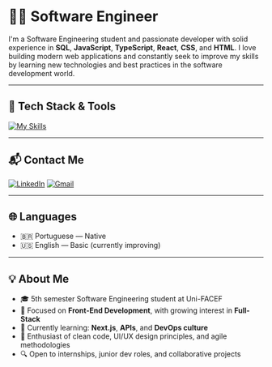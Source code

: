 # 👨‍💻 Software Engineer

I'm a Software Engineering student and passionate developer with solid experience in **SQL**, **JavaScript**, **TypeScript**, **React**, **CSS**, and **HTML**. I love building modern web applications and constantly seek to improve my skills by learning new technologies and best practices in the software development world.

---

## 🚀 Tech Stack & Tools

[![My Skills](https://skillicons.dev/icons?i=html,css,js,ts,react,postgres,mysql,github,vscode,linkedin,gmail)](https://skillicons.dev)

---

## 📬 Contact Me

[![LinkedIn](https://img.shields.io/badge/-LinkedIn-0A66C2?style=for-the-badge&logo=linkedin&logoColor=white)](https://www.linkedin.com/in/mateus-dos-santos-moreira-14b646272)
[![Gmail](https://img.shields.io/badge/Gmail-D14836?style=for-the-badge&logo=gmail&logoColor=white)](mailto:mateusmoura023@gmail.com)

---

## 🌐 Languages

- 🇧🇷 Portuguese — Native  
- 🇺🇸 English — Basic (currently improving)

---

## 💡 About Me

- 🎓 5th semester Software Engineering student at Uni-FACEF  
- 💼 Focused on **Front-End Development**, with growing interest in **Full-Stack**  
- 🌱 Currently learning: **Next.js**, **APIs**, and **DevOps culture**  
- 🧠 Enthusiast of clean code, UI/UX design principles, and agile methodologies  
- 🔍 Open to internships, junior dev roles, and collaborative projects
